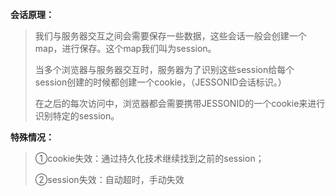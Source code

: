 **会话原理：**

> 我们与服务器交互之间会需要保存一些数据，这些会话一般会创建一个map，进行保存。这个map我们叫为session。
>
> 当多个浏览器与服务器交互时，服务器为了识别这些session给每个session创建的时候都创建一个cookie，（JESSONID会话标识。）
>
> 在之后的每次访问中，浏览器都会需要携带JESSONID的一个cookie来进行识别特定的session。

**特殊情况：**

> ①cookie失效：通过持久化技术继续找到之前的session；
>
> ②session失效：自动超时，手动失效

